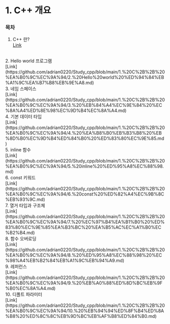 # 1. C++ 개요

### 목차
   
   
   
  1. C++ 란?<br/>
  [Link](https://github.com/adrian0220/Study_cpp/blob/main/1.%20C%2B%2B%20%EA%B0%9C%EC%9A%94/1.%20C%2B%2B%20%EB%9E%80%3F.md)
  <br/>
  2. Hello world 프로그램<br/>
  [Link](https://github.com/adrian0220/Study_cpp/blob/main/1.%20C%2B%2B%20%EA%B0%9C%EC%9A%94/2.%20Hello%20world%20%ED%94%84%EB%A1%9C%EA%B7%B8%EB%9E%A8.md)
  <br/>
  3. 네임 스페이스<br/>
  [Link](https://github.com/adrian0220/Study_cpp/blob/main/1.%20C%2B%2B%20%EA%B0%9C%EC%9A%94/3.%20%EB%84%A4%EC%9E%84%20%EC%8A%A4%ED%8E%98%EC%9D%B4%EC%8A%A4.md)
  <br/>
  4. 기본 데이터 타입<br/>
  [Link](https://github.com/adrian0220/Study_cpp/blob/main/1.%20C%2B%2B%20%EA%B0%9C%EC%9A%94/4.%20%EA%B8%B0%EB%B3%B8%20%EB%8D%B0%EC%9D%B4%ED%84%B0%20%ED%83%80%EC%9E%85.md)
  <br/>
  5. inline 함수<br/>
  [Link](https://github.com/adrian0220/Study_cpp/blob/main/1.%20C%2B%2B%20%EA%B0%9C%EC%9A%94/5.%20inline%20%ED%95%A8%EC%88%98.md)
  <br/>
  6. const 키워드<br/>
  [Link](https://github.com/adrian0220/Study_cpp/blob/main/1.%20C%2B%2B%20%EA%B0%9C%EC%9A%94/6.%20const%20%ED%82%A4%EC%9B%8C%EB%93%9C.md)
  <br/>
  7. 열거 타입과 구조체<br/>
  [Link](https://github.com/adrian0220/Study_cpp/blob/main/1.%20C%2B%2B%20%EA%B0%9C%EC%9A%94/7.%20%EC%97%B4%EA%B1%B0%20%ED%83%80%EC%9E%85%EA%B3%BC%20%EA%B5%AC%EC%A1%B0%EC%B2%B4.md)
  <br/>
  8. 함수 오버로딩<br/>
  [Link](https://github.com/adrian0220/Study_cpp/blob/main/1.%20C%2B%2B%20%EA%B0%9C%EC%9A%94/8.%20%ED%95%A8%EC%88%98%20%EC%98%A4%EB%B2%84%EB%A1%9C%EB%94%A9.md)
  <br/>
  9. 레퍼런스<br/>
  [Link](https://github.com/adrian0220/Study_cpp/blob/main/1.%20C%2B%2B%20%EA%B0%9C%EC%9A%94/9.%20%EB%A0%88%ED%8D%BC%EB%9F%B0%EC%8A%A4.md)
  <br/>
  10. 디폴트 파라미터<br/>
  [Link](https://github.com/adrian0220/Study_cpp/blob/main/1.%20C%2B%2B%20%EA%B0%9C%EC%9A%94/10.%20%EB%94%94%ED%8F%B4%ED%8A%B8%20%ED%8C%8C%EB%9D%BC%EB%AF%B8%ED%84%B0.md)
  <br/>

